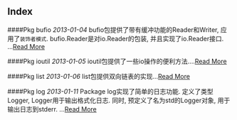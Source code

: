 Index
-----

####Pkg bufio
*2013-01-04*
bufio包提供了带有缓冲功能的Reader和Writer, 应用了`装饰者模式`.  bufio.Reader是对io.Reader的包装, 并且实现了io.Reader接口.  ...[Read More](golang/Pkg-bufio.md)

####Pkg ioutil
*2013-01-05*
ioutil包提供了一些io操作的便利方法....[Read More](golang/Pkg-ioutil.md)

####Pkg list
*2013-01-06*
list包提供双向链表的实现...[Read More](golang/Pkg-list.md)

####Pkg log
*2013-01-11*
Package log实现了简单的日志功能. 定义了类型Logger, Logger用于输出格式化日志.  同时, 预定义了名为std的Logger对象, 用于输出日志到stderr.  ...[Read More](golang/Pkg-log.md)

